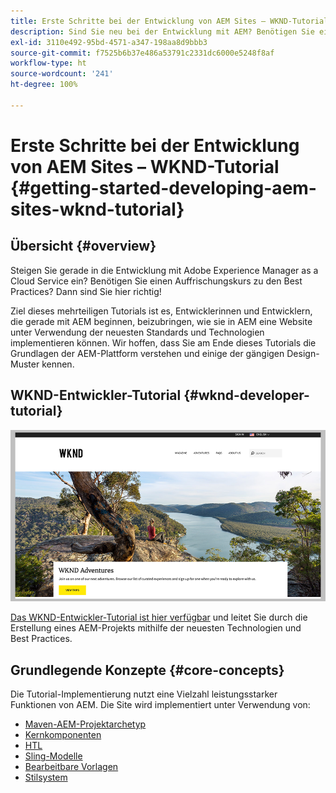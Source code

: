 ```yaml
---
title: Erste Schritte bei der Entwicklung von AEM Sites – WKND-Tutorial
description: Sind Sie neu bei der Entwicklung mit AEM? Benötigen Sie einen Auffrischungskurs zu Best Practices? Dann sind Sie hier richtig! Ziel dieses mehrteiligen Tutorials ist es, Entwicklerinnen und Entwicklern, die gerade mit AEM beginnen, beizubringen, wie sie in AEM eine Website unter Verwendung der neuesten Standards und Technologien implementieren können.
exl-id: 3110e492-95bd-4571-a347-198aa8d9bbb3
source-git-commit: f7525b6b37e486a53791c2331dc6000e5248f8af
workflow-type: ht
source-wordcount: '241'
ht-degree: 100%

---
```


# Erste Schritte bei der Entwicklung von AEM Sites – WKND-Tutorial {#getting-started-developing-aem-sites-wknd-tutorial}

## Übersicht {#overview}

Steigen Sie gerade in die Entwicklung mit Adobe Experience Manager as a Cloud Service ein? Benötigen Sie einen Auffrischungskurs zu den Best Practices? Dann sind Sie hier richtig!

Ziel dieses mehrteiligen Tutorials ist es, Entwicklerinnen und Entwicklern, die gerade mit AEM beginnen, beizubringen, wie sie in AEM eine Website unter Verwendung der neuesten Standards und Technologien implementieren können. Wir hoffen, dass Sie am Ende dieses Tutorials die Grundlagen der AEM-Plattform verstehen und einige der gängigen Design-Muster kennen.

## WKND-Entwickler-Tutorial {#wknd-developer-tutorial}

![WKND](assets/wknd-tutorial-homepage.png)

[Das WKND-Entwickler-Tutorial ist hier verfügbar](https://experienceleague.adobe.com/docs/experience-manager-learn/getting-started-wknd-tutorial-develop/overview.html?lang=de) und leitet Sie durch die Erstellung eines AEM-Projekts mithilfe der neuesten Technologien und Best Practices.

## Grundlegende Konzepte {#core-concepts}

Die Tutorial-Implementierung nutzt eine Vielzahl leistungsstarker Funktionen von AEM. Die Site wird implementiert unter Verwendung von:

* [Maven-AEM-Projektarchetyp](https://experienceleague.adobe.com/docs/experience-manager-core-components/using/developing/archetype/overview.html?lang=de)
* [Kernkomponenten](https://experienceleague.adobe.com/docs/experience-manager-core-components/using/introduction.html?lang=de)
* [HTL](https://experienceleague.adobe.com/docs/experience-manager-htl/using/getting-started/getting-started.html?lang=de)
* [Sling-Modelle](https://sling.apache.org/documentation/bundles/models.html)
* [Bearbeitbare Vorlagen](https://experienceleague.adobe.com/docs/experience-manager-learn/sites/page-authoring/template-editor-feature-video-use.html?lang=de)
* [Stilsystem](https://experienceleague.adobe.com/docs/experience-manager-learn/sites/page-authoring/style-system-feature-video-use.html?lang=de)
